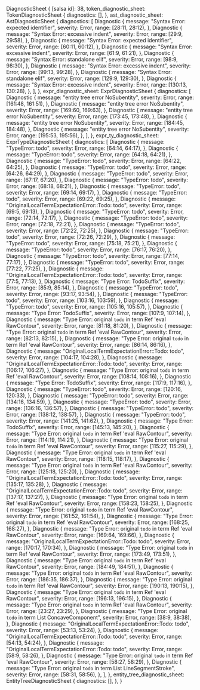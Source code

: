 DiagnosticSheet {
    [salsa id]: 38,
    token_diagnostic_sheet: TokenDiagnosticSheet {
        diagnostics: [],
    },
    ast_diagnostic_sheet: AstDiagnosticSheet {
        diagnostics: [
            Diagnostic {
                message: "Syntax Error: expected identifier",
                severity: Error,
                range: [28:11, 28:12),
            },
            Diagnostic {
                message: "Syntax Error: excessive indent",
                severity: Error,
                range: [29:9, 29:58),
            },
            Diagnostic {
                message: "Syntax Error: expected identifier",
                severity: Error,
                range: [60:11, 60:12),
            },
            Diagnostic {
                message: "Syntax Error: excessive indent",
                severity: Error,
                range: [61:9, 61:21),
            },
            Diagnostic {
                message: "Syntax Error: standalone elif",
                severity: Error,
                range: [98:9, 98:30),
            },
            Diagnostic {
                message: "Syntax Error: excessive indent",
                severity: Error,
                range: [99:13, 99:28),
            },
            Diagnostic {
                message: "Syntax Error: standalone elif",
                severity: Error,
                range: [129:9, 129:30),
            },
            Diagnostic {
                message: "Syntax Error: excessive indent",
                severity: Error,
                range: [130:13, 130:28),
            },
        ],
    },
    expr_diagnostic_sheet: ExprDiagnosticSheet {
        diagnostics: [
            Diagnostic {
                message: "entity tree error NoSubentity",
                severity: Error,
                range: [161:48, 161:51),
            },
            Diagnostic {
                message: "entity tree error NoSubentity",
                severity: Error,
                range: [169:60, 169:63),
            },
            Diagnostic {
                message: "entity tree error NoSubentity",
                severity: Error,
                range: [173:45, 173:48),
            },
            Diagnostic {
                message: "entity tree error NoSubentity",
                severity: Error,
                range: [184:45, 184:48),
            },
            Diagnostic {
                message: "entity tree error NoSubentity",
                severity: Error,
                range: [195:53, 195:56),
            },
        ],
    },
    expr_ty_diagnostic_sheet: ExprTypeDiagnosticSheet {
        diagnostics: [
            Diagnostic {
                message: "TypeError: todo",
                severity: Error,
                range: [64:14, 64:17),
            },
            Diagnostic {
                message: "TypeError: todo",
                severity: Error,
                range: [64:18, 64:21),
            },
            Diagnostic {
                message: "TypeError: todo",
                severity: Error,
                range: [64:22, 64:25),
            },
            Diagnostic {
                message: "TypeError: todo",
                severity: Error,
                range: [64:26, 64:29),
            },
            Diagnostic {
                message: "TypeError: todo",
                severity: Error,
                range: [67:17, 67:20),
            },
            Diagnostic {
                message: "TypeError: todo",
                severity: Error,
                range: [68:18, 68:21),
            },
            Diagnostic {
                message: "TypeError: todo",
                severity: Error,
                range: [69:14, 69:17),
            },
            Diagnostic {
                message: "TypeError: todo",
                severity: Error,
                range: [69:22, 69:25),
            },
            Diagnostic {
                message: "OriginalLocalTermExpectationError::Todo: todo",
                severity: Error,
                range: [69:5, 69:13),
            },
            Diagnostic {
                message: "TypeError: todo",
                severity: Error,
                range: [72:14, 72:17),
            },
            Diagnostic {
                message: "TypeError: todo",
                severity: Error,
                range: [72:18, 72:21),
            },
            Diagnostic {
                message: "TypeError: todo",
                severity: Error,
                range: [72:22, 72:25),
            },
            Diagnostic {
                message: "TypeError: todo",
                severity: Error,
                range: [72:26, 72:29),
            },
            Diagnostic {
                message: "TypeError: todo",
                severity: Error,
                range: [75:18, 75:21),
            },
            Diagnostic {
                message: "TypeError: todo",
                severity: Error,
                range: [76:17, 76:20),
            },
            Diagnostic {
                message: "TypeError: todo",
                severity: Error,
                range: [77:14, 77:17),
            },
            Diagnostic {
                message: "TypeError: todo",
                severity: Error,
                range: [77:22, 77:25),
            },
            Diagnostic {
                message: "OriginalLocalTermExpectationError::Todo: todo",
                severity: Error,
                range: [77:5, 77:13),
            },
            Diagnostic {
                message: "Type Error: TodoSuffix",
                severity: Error,
                range: [85:9, 85:14),
            },
            Diagnostic {
                message: "TypeError: todo",
                severity: Error,
                range: [93:17, 93:54),
            },
            Diagnostic {
                message: "TypeError: todo",
                severity: Error,
                range: [103:16, 103:59),
            },
            Diagnostic {
                message: "TypeError: todo",
                severity: Error,
                range: [105:16, 105:57),
            },
            Diagnostic {
                message: "Type Error: TodoSuffix",
                severity: Error,
                range: [107:9, 107:14),
            },
            Diagnostic {
                message: "Type Error: original `todo` in term Ref 'eval RawContour",
                severity: Error,
                range: [81:18, 81:20),
            },
            Diagnostic {
                message: "Type Error: original `todo` in term Ref 'eval RawContour",
                severity: Error,
                range: [82:13, 82:15),
            },
            Diagnostic {
                message: "Type Error: original `todo` in term Ref 'eval RawContour",
                severity: Error,
                range: [86:14, 86:16),
            },
            Diagnostic {
                message: "OriginalLocalTermExpectationError::Todo: todo",
                severity: Error,
                range: [104:17, 104:28),
            },
            Diagnostic {
                message: "OriginalLocalTermExpectationError::Todo: todo",
                severity: Error,
                range: [106:17, 106:27),
            },
            Diagnostic {
                message: "Type Error: original `todo` in term Ref 'eval RawContour",
                severity: Error,
                range: [108:14, 108:16),
            },
            Diagnostic {
                message: "Type Error: TodoSuffix",
                severity: Error,
                range: [117:9, 117:16),
            },
            Diagnostic {
                message: "TypeError: todo",
                severity: Error,
                range: [120:16, 120:33),
            },
            Diagnostic {
                message: "TypeError: todo",
                severity: Error,
                range: [134:16, 134:59),
            },
            Diagnostic {
                message: "TypeError: todo",
                severity: Error,
                range: [136:16, 136:57),
            },
            Diagnostic {
                message: "TypeError: todo",
                severity: Error,
                range: [138:12, 138:57),
            },
            Diagnostic {
                message: "TypeError: todo",
                severity: Error,
                range: [141:25, 141:62),
            },
            Diagnostic {
                message: "Type Error: TodoSuffix",
                severity: Error,
                range: [145:13, 145:20),
            },
            Diagnostic {
                message: "Type Error: original `todo` in term Ref 'eval RawContour",
                severity: Error,
                range: [114:19, 114:21),
            },
            Diagnostic {
                message: "Type Error: original `todo` in term Ref 'eval RawContour",
                severity: Error,
                range: [115:27, 115:29),
            },
            Diagnostic {
                message: "Type Error: original `todo` in term Ref 'eval RawContour",
                severity: Error,
                range: [118:15, 118:17),
            },
            Diagnostic {
                message: "Type Error: original `todo` in term Ref 'eval RawContour",
                severity: Error,
                range: [125:18, 125:20),
            },
            Diagnostic {
                message: "OriginalLocalTermExpectationError::Todo: todo",
                severity: Error,
                range: [135:17, 135:28),
            },
            Diagnostic {
                message: "OriginalLocalTermExpectationError::Todo: todo",
                severity: Error,
                range: [137:17, 137:27),
            },
            Diagnostic {
                message: "Type Error: original `todo` in term Ref 'eval RawContour",
                severity: Error,
                range: [158:23, 158:25),
            },
            Diagnostic {
                message: "Type Error: original `todo` in term Ref 'eval RawContour",
                severity: Error,
                range: [161:52, 161:54),
            },
            Diagnostic {
                message: "Type Error: original `todo` in term Ref 'eval RawContour",
                severity: Error,
                range: [168:25, 168:27),
            },
            Diagnostic {
                message: "Type Error: original `todo` in term Ref 'eval RawContour",
                severity: Error,
                range: [169:64, 169:66),
            },
            Diagnostic {
                message: "OriginalLocalTermExpectationError::Todo: todo",
                severity: Error,
                range: [170:17, 170:34),
            },
            Diagnostic {
                message: "Type Error: original `todo` in term Ref 'eval RawContour",
                severity: Error,
                range: [173:49, 173:51),
            },
            Diagnostic {
                message: "Type Error: original `todo` in term Ref 'eval RawContour",
                severity: Error,
                range: [184:49, 184:51),
            },
            Diagnostic {
                message: "Type Error: original `todo` in term Ref 'eval RawContour",
                severity: Error,
                range: [186:35, 186:37),
            },
            Diagnostic {
                message: "Type Error: original `todo` in term Ref 'eval RawContour",
                severity: Error,
                range: [190:13, 190:15),
            },
            Diagnostic {
                message: "Type Error: original `todo` in term Ref 'eval RawContour",
                severity: Error,
                range: [196:13, 196:15),
            },
            Diagnostic {
                message: "Type Error: original `todo` in term Ref 'eval RawContour",
                severity: Error,
                range: [23:27, 23:29),
            },
            Diagnostic {
                message: "Type Error: original `todo` in term List ConcaveComponent",
                severity: Error,
                range: [38:9, 38:38),
            },
            Diagnostic {
                message: "OriginalLocalTermExpectationError::Todo: todo",
                severity: Error,
                range: [53:13, 53:24),
            },
            Diagnostic {
                message: "OriginalLocalTermExpectationError::Todo: todo",
                severity: Error,
                range: [54:13, 54:24),
            },
            Diagnostic {
                message: "OriginalLocalTermExpectationError::Todo: todo",
                severity: Error,
                range: [58:9, 58:26),
            },
            Diagnostic {
                message: "Type Error: original `todo` in term Ref 'eval RawContour",
                severity: Error,
                range: [58:27, 58:29),
            },
            Diagnostic {
                message: "Type Error: original `todo` in term List LineSegmentStroke",
                severity: Error,
                range: [58:31, 58:56),
            },
        ],
    },
    entity_tree_diagnostic_sheet: EntityTreeDiagnosticSheet {
        diagnostics: [],
    },
}